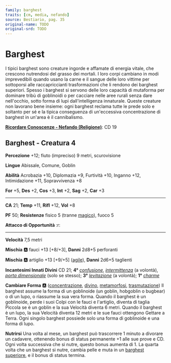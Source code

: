 ```yaml
---
family: barghest
traits: [cm, media, nefando]
source: Bestiario, pag. 35
original-name: TODO
original-srd: TODO
---
```


# Barghest

I tipici barghest sono creature ingorde e affamate di energia vitale, che crescono nutrendosi del grasso dei mortali. I loro corpi cambiano in modi imprevedibili quando usano la carne e il sangue delle loro vittime per sottoporsi alle raccapriccianti trasformazioni che li rendono dei barghest superiori. Spesso i barghest si servono delle loro capacità di mutaforma per dominare tribù di goblinoidi o per cacciare nelle aree rurali senza dare nell'occhio, sotto forma di lupi dall'intelligenza innaturale. Queste creature non lavorano bene insieme: ogni barghest reclama tutte le prede solo e soltanto per sé e la tipica conseguenza di un'eccessiva concentrazione di barghest in un'area è il cannibalismo.

**[Ricordare Conoscenze - Nefando (Religione)](/azioni/ricordare-conoscenze)**: CD 19

## Barghest - Creatura 4

**Percezione** +12; fiuto (impreciso) 9 metri, scurovisione

**Lingue** Abissale, Comune, Goblin

**Abilità** Acrobazia +10, Diplomazia +9, Furtività +10, Inganno +12, Intimidazione +11, Sopravvivenza +8

**For** +5, **Des** +2, **Cos** +3, **Int** +2, **Sag** +2, **Car** +3

***

**CA** 21; **Temp** +11, **Rifl** +12, **Vol** +8

**PF** 50; **Resistenze** fisico 5 (tranne [magico](/tratti/magico)), fuoco 5

**Attacco di Opportunità** :r:

***

**Velocità** 7,5 metri

**Mischia** :a: fauci +13 \[+8/+3], **Danni** 2d8+5 perforanti

**Mischia** :a: artiglio +13 \[+9/+5] ([agile](/tratti/agile)), **Danni** 2d6+5 taglienti

**Incantesimi Innati Divini** CD 21; **4°** *[confusione](/incantesimi/confusione)*, *[intermittenza](/incantesimi/intermittenza)* (a volontà), *[porta dimensionale](/incantesimi/porta-dimensionale)* (solo se stesso); **3°** *[levitazione](/incantesimi/levitazione)* (a volontà); **1°** *[charme](/incantesimi/charme)*

**Cambiare Forma** :a: ([concentrazione](/tratti/concentrazione), [divino](/tratti/divino), [metamorfosi](/tratti/metamorfosi), [trasmutazione](/tratti/trasmutazione)) Il barghest assume la forma di un goblinoide (un goblin, hobgoblin o bugbear) o di un lupo, o riassume la sua vera forma. Quando il barghest è un goblinoide, perde i suoi Colpi con le fauci e l'artiglio, diventa di taglia Piccola se è un goblin e la sua Velocità diventa 6 metri. Quando il barghest è un lupo, la sua Velocità diventa 12 metri e le sue fauci ottengono Gettare a Terra. Ogni singolo barghest possiede solo una forma di goblinoide e una forma di lupo.

**Nutrirsi** Una volta al mese, un barghest può trascorrere 1 minuto a divorare un cadavere, ottenendo bonus di status permanente +1 alle sue prove e CD. Ogni volta successiva che si nutre, questo bonus aumenta di 1. La quarta volta che un barghest si nutre, cambia pelle e muta in un [barghest superiore](/creature/barghest-superiore), e il bonus di status termina.
